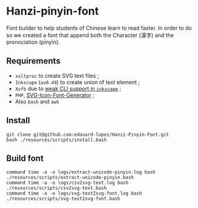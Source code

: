 # Hanzi-pinyin-font

Font builder to help students of Chinese learn to read faster. In order to do so we created a font that append both the Character (漢字) and the pronociation (pīnyīn).

## Requirements

* `xsltproc` to create SVG text files ;
* `Inkscape` (`≥v0.49`) to create union of text element ;
* `Xvfb` due to [weak CLI support in `inkscape`](http://stackoverflow.com/questions/18630229/how-to-save-svg-file-with-inkscape-cli) ;
* `PHP`, [SVG-Icon-Font-Generator](https://github.com/madeyourday/SVG-Icon-Font-Generator) ;
* Also `bash` and `awk`

## Install

    git clone git@github.com:edouard-lopez/Hanzi-Pinyin-Font.git
    bash ./resources/scripts/install.bash

## Build font

    command time -a -o logs/extract-unicode-pinyin.log bash ./resources/scripts/extract-unicode-pinyin.bash
    command time -a -o logs/csv2svg-text.log bash ./resources/scripts/csv2svg-text.bash
    command time -a -o logs/svg-text2svg-font.log bash ./resources/scripts/svg-text2svg-font.bash
